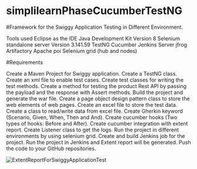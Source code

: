# simplilearnPhaseCucumberTestNG

#Framework for the Swiggy Application Testing in Different Environment.

Tools used
Eclipse as the IDE
Java Development Kit Version 8
Selenium standalone server Version 3.141.59
TestNG
Cucumber
Jenkins Server
jfrog Artifactory
Apache poi
Selenium grid (hub and nodes)

#Requirements

Create a Maven Project for Swiggy application.
Create a TestNG class.
Create an xml file to enable test cases.
Create test classes for writing the test methods.
Create a method for testing the product Rest API by passing the payload and the response with Assert methods.
Build the project and generate the war file.
Create a page object design pattern class to store the web elements of web pages.
Create an excel file to store the test data.
Create a class to read/write data from excel file.
Create Gherkin keyword (Scenario, Given, When, Then and And).
Create cucumber hooks (Two types of hooks: Before and After).
Create cucumber integration with extent report.
Create Listener class to get the logs.
Run the project in different environments by using selenium grid.
Create and build Jenkins job for the project.
Run the project in Jenkins and Extent report will be generated.
Push the code to your GitHub repositories.

![ExtentReportForSwiggyApplicationTest](https://user-images.githubusercontent.com/69714824/212488332-45215063-138f-4de3-8f93-f9ff46452daf.PNG)



